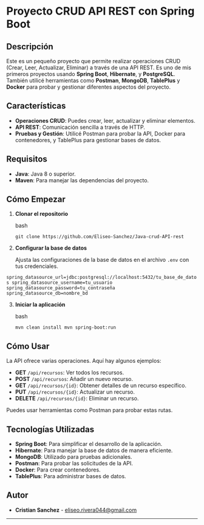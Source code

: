 # Proyecto CRUD API REST con Spring Boot

## Descripción

Este es un pequeño proyecto que permite realizar operaciones CRUD (Crear, Leer, Actualizar, Eliminar) a través de una API REST. Es uno de mis primeros proyectos usando **Spring Boot**, **Hibernate**, y **PostgreSQL**. También utilicé herramientas como **Postman**, **MongoDB**, **TablePlus** y **Docker** para probar y gestionar diferentes aspectos del proyecto.

## Características

-   **Operaciones CRUD**: Puedes crear, leer, actualizar y eliminar elementos.
-   **API REST**: Comunicación sencilla a través de HTTP.
-   **Pruebas y Gestión**: Utilicé Postman para probar la API, Docker para contenedores, y TablePlus para gestionar bases de datos.

## Requisitos

-   **Java**: Java 8 o superior.
-   **Maven**: Para manejar las dependencias del proyecto.

## Cómo Empezar

1.  **Clonar el repositorio**
    
    bash
    
    `git clone https://github.com/Eliseo-Sanchez/Java-crud-API-rest` 
    
2.  **Configurar la base de datos**
    
    Ajusta las configuraciones de la base de datos en el archivo `.env` con tus credenciales.
    
   `spring_datasource_url=jdbc:postgresql://localhost:5432/tu_base_de_datos
    spring_datasource_username=tu_usuario
    spring_datasource_password=tu_contraseña
    spring_datasource_db=nombre_bd` 
    
3.  **Iniciar la aplicación**
    
    bash
    
    `mvn clean install
    mvn spring-boot:run` 
    

## Cómo Usar

La API ofrece varias operaciones. Aquí hay algunos ejemplos:

-   **GET** `/api/recursos`: Ver todos los recursos.
-   **POST** `/api/recursos`: Añadir un nuevo recurso.
-   **GET** `/api/recursos/{id}`: Obtener detalles de un recurso específico.
-   **PUT** `/api/recursos/{id}`: Actualizar un recurso.
-   **DELETE** `/api/recursos/{id}`: Eliminar un recurso.

Puedes usar herramientas como Postman para probar estas rutas.

## Tecnologías Utilizadas

-   **Spring Boot**: Para simplificar el desarrollo de la aplicación.
-   **Hibernate**: Para manejar la base de datos de manera eficiente.
-   **MongoDB**: Utilizado para pruebas adicionales.
-   **Postman**: Para probar las solicitudes de la API.
-   **Docker**: Para crear contenedores.
-   **TablePlus**: Para administrar bases de datos.

## Autor

-   **Cristian Sanchez** - eliseo.rivera044@gmail.com

----------